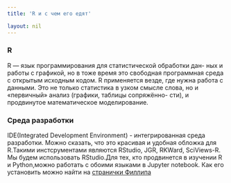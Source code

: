 ```yaml
---
title: 'R и с чем его едят'

layout: nil
---
```



### R
R — язык программирования для статистической обработки дан- ных и работы с графикой, но в тоже время это свободная программная среда с открытым исходным кодом. R применяется везде, где нужна работа с данными. Это не только статистика в узком смысле слова, но и «первичный» анализ (графики, таблицы сопряжённо- сти), и продвинутое математическое моделирование.

### Среда разработки
IDE(Integrated Development Environment) - интегрированная среда разработки. Можно сказать, что это красивая и удобная обложка для R.Такими инстсрументами являются RStudio, JGR, RKWard, SciViews-R. Мы будем использовать RStudio.Для тех, кто продвинется в изучении R и Python,можно работать с обоими языками в Jupyter notebook. Как его установить можно найти на [странички Филлипа](https://fulyankin.github.io/r_probability)